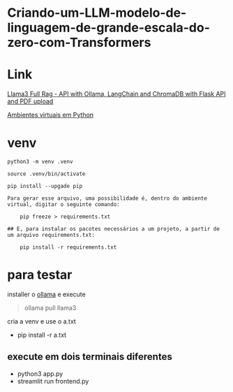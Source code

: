 # Criando-um-LLM-modelo-de-linguagem-de-grande-escala-do-zero-com-Transformers

# Link
[Llama3 Full Rag - API with Ollama, LangChain and ChromaDB with Flask API and PDF upload](https://www.youtube.com/watch?v=7VAs22LC7WE)

[Ambientes virtuais em Python](https://medium.com/turing-talks/ambientes-virtuais-em-python-60924a4bf4f)

# venv 
    python3 -m venv .venv

    source .venv/bin/activate

    pip install --upgade pip

    Para gerar esse arquivo, uma possibilidade é, dentro do ambiente virtual, digitar o seguinte comando:

        pip freeze > requirements.txt

    ## E, para instalar os pacotes necessários a um projeto, a partir de um arquivo requirements.txt:

        pip install -r requirements.txt

# para testar
installer o [ollama](https://ollama.com/) e execute

> ollama pull llama3

cria a venv e use o a.txt
- pip install -r a.txt
## execute em dois terminais diferentes
- python3 app.py
- streamlit run frontend.py 


